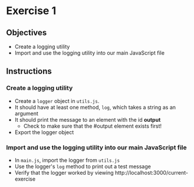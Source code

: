 # Exercise 1

## Objectives
* Create a logging utility 
* Import and use the logging utility into our main JavaScript file

## Instructions

### Create a logging utility
* Create a `logger` object in `utils.js`.
* It should have at least one method, `log`, which takes a string as an argument
* It should print the message to an element with the id **output**
  * Check to make sure that the #output element exists first!
* Export the logger object

### Import and use the logging utility into our main JavaScript file
* In `main.js`, import the logger from `utils.js`
* Use the logger's `log` method to print out a test message
* Verify that the logger worked by viewing http://localhost:3000/current-exercise